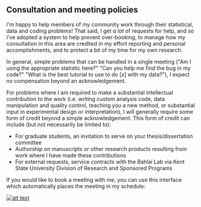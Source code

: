 ## Consultation and meeting policies

I'm happy to help members of my community work through their statistical, data and coding problems! That said, I get *a lot* of requests for help, and so I've adopted a system to help prevent over-booking, to manage how my consultation in this area are credited in my effort reporting and personal accomplishments, and to protect a bit of my time for my own research. 

In general, simple problems that can be handled in a single meeting ("Am I using the appropriate statistic here?" "Can you help me find the bug in my code?" "What is the best tutorial to use to do [x] with my data?"), I expect no compensation beyond an acknowledgement.

For problems where I am required to make a substantial intellectual contribution to the work (i.e. writing custom analysis code, data manipulation and quality control, teaching you a new method, or substantial input in experimental design or interpretation), I will generally require some form of credit beyond a simple acknowledgement. This form of credit can include (but not necessarily be limited to):
- For graduate students, an invitation to serve on your thesis/dissertation committee
- Authorship on manuscripts or other research products resulting from work where I have made these contributions
- For external requests, service contracts with the Bahlai Lab via Kent State University Division of Research and Sponsored Programs

If you would like to book a meeting with me, you can use this interface which automatically places the meeting in my schedule:

[![alt text](https://youcanbook.me/resources/pics/book-button.png "book me?")](https://cbahlai.youcanbook.me/)
